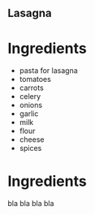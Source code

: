 ## Lasagna
# Ingredients
* pasta for lasagna
* tomatoes
* carrots
* celery
* onions
* garlic
* milk
* flour
* cheese
* spices
# Ingredients
bla bla bla bla
